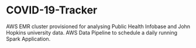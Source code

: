 # COVID-19-Tracker
AWS EMR cluster provisioned for analysing Public Health Infobase and John Hopkins university data.
AWS Data Pipeline to schedule a daily running Spark Application.
